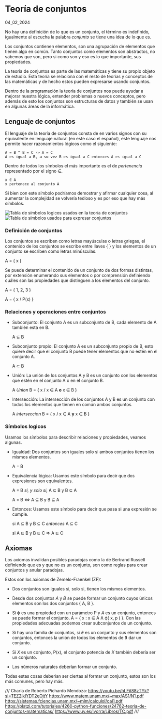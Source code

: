 # Teoría de conjuntos
04_02_2024

No hay una definición de lo que es un conjunto, el término es indefinido, igualmente al escucha la palabra *conjunto* se tiene una idea de lo que es. 

Los conjuntos contienen elementos, son una agrupación de elementos que tienen algo en común. Tanto conjuntos como elementos son abstractos, no sabemos que son, pero si como son y eso es lo que importante, sus propiedades.

La teoría de conjuntos es parte de las matemáticas y tiene su propio objeto de estudio. Esta teoría se relaciona con el resto de teorías y conceptos de las matemáticas y de hecho estos pueden expresarse usando conjuntos.

Dentro de la programación la teoría de conjuntos nos puede ayudar a mejorar nuestra lógica, entender problemas o nuevos conceptos, pero además de esto los conjuntos son estructuras de datos y también se usan en algunas áreas de la informática.

## Lenguaje de conjuntos

El lenguaje de la teoría de conjuntos consta de en varios signos con su equivalente en lenguaje natural (en este caso el español), este lenguaje nos permite hacer razonamientos lógicos como el siguiente:

	A = B ^ B = C -> A = C
	A es igual a B, a su vez B es igual a C entonces A es igual a C

Dentro de todos los símbolos el más importante es el de *pertenencia* representado por el signo ∈.

	x ∈ A
	x pertenece al conjunto A

Si bien con este símbolo podríamos demostrar y afirmar cualquier cosa, al aumentar la complejidad se volvería tedioso y es por eso que hay más símbolos.

![Tabla de símbolos logicos usados en la teoría de conjuntos]()
![Tabla de símbolos usados para expresar conjuntos]()

### Definición de conjuntos

Los conjuntos se escriben como letras mayúsculas o letras griegas, el contenido de los conjuntos se escribe entre llaves { } y los elementos de un conjunto se escriben como letras minúsculas.

A = { x }

Se puede determinar el contenido de un conjunto de dos formas distintas, por extensión enumerando sus elementos o por comprensión definiendo cuáles son las propiedades que distinguen a los elementos del conjunto.

A = { 1, 2, 3 }

A = { x / P(x) }  

### Relaciones y operaciones entre conjuntos

* Subconjunto: El conjunto A es un subconjunto de B, cada elemento de A también está en B.

	A ⊆ B

* Subconjunto propio: El conjunto A es un subconjunto propio de B, esto quiere decir que el conjunto B puede tener elementos que no estén en el conjunto A.

	A ⊂ B 

* Unión: La unión de los conjuntos A y B es un conjunto con los elementos que estén en el conjunto A o en el conjunto B.

	A *Union* B = { x / x ∈ A **o** x ∈ B }

* Intersección: La intersección de los conjuntos A y B es un conjunto con todos los elementos que tienen en común ambos conjuntos.

	A *interseccion* B = { x / x ∈ A **y** x ∈ B }

### Símbolos logicos

Usamos los símbolos para describir relaciones y propiedades, veamos algunas.

* Igualdad: Dos conjuntos son iguales solo si ambos conjuntos tienen los mismos elementos.

	A = B

* Equivalencia lógica: Usamos este símbolo para decir que dos expresiones son equivalentes.

	A = B *si, y solo si,* A ⊆ B y B ⊆ A

	A = B <=> A ⊆ B y B ⊆ A

* Entonces: Usamos este símbolo para decir que pasa si una expresión se cumple.

	si A ⊆ B y B ⊆ C *entonces* A ⊆ C

	si A ⊆ B y B ⊆ C => A ⊆ C

## Axiomas

Los axiomas invalidan posibles paradojas como la de Bertrand Russell definiendo que es y que no es un conjunto, son como reglas para crear conjuntos y anular paradojas.

Estos son los axiomas de Zemelo-Fraenkel (ZF):

* Dos conjuntos son iguales si, solo si, tienen los mismos elementos.

* Desde dos conjuntos *A* y *B* se puede formar un conjunto cuyos únicos elementos son los dos conjuntos { A, B }.

* Si ϕ es una propiedad con un parámetro P y *A* es un conjunto, entonces se puede formar el conjunto. A = { x : x ∈ A Ʌ ϕ( x, p ) }. Con las propiedades adecuadas podemos crear subconjuntos de un conjunto.

* Si hay una familia de conjuntos, si ϑ es un conjunto y sus elementos son conjuntos, entonces la unión de todos los elementos de ϑ dar un conjunto.

* Si *X* es un conjunto, P(x), el conjunto potencia de *X* también debería ser un conjunto.

* Los números naturales deberían formar un conjunto.

Todas estas cosas deberían ser ciertas al formar un conjunto, estos son los más comunes, pero hay más.

///
Charla de Roberto Pichardo Mendoza: https://youtu.be/hLFit88zTYk?si=TEZ2lklYDT2eOjtY
https://www.matem.unam.mx/~max/AS1/N1.pdf
https://sistemas.fciencias.unam.mx/~mlm/calculoI/cal1.pdf
https://platzi.com/tutoriales/4260-python-funciones/24762-teoria-de-conjuntos-matematicas/
https://www.uv.es/ivorra/Libros/TC.pdf
///
